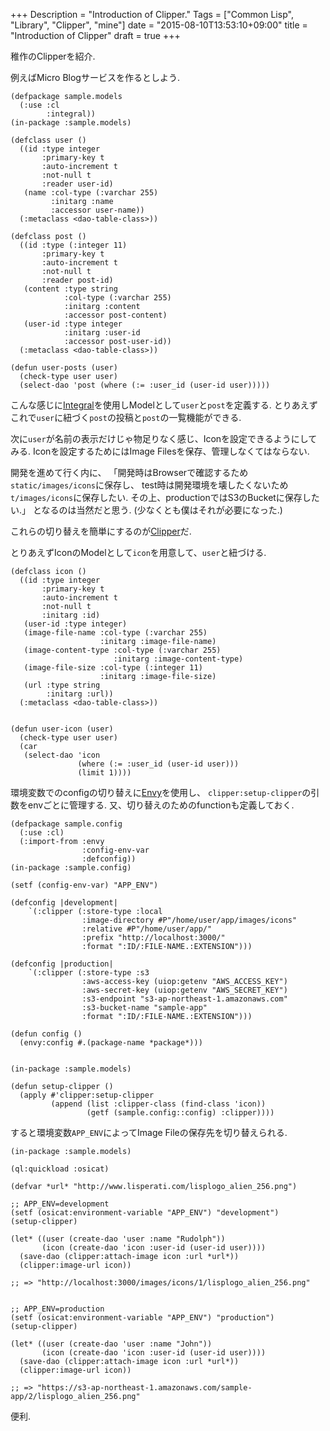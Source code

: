 +++
Description = "Introduction of Clipper."
Tags = ["Common Lisp", "Library", "Clipper", "mine"]
date = "2015-08-10T13:53:10+09:00"
title = "Introduction of Clipper"
draft = true
+++

稚作のClipperを紹介.

<!--more-->

例えばMicro Blogサービスを作るとしよう.

```Common-Lisp
(defpackage sample.models
  (:use :cl
        :integral))
(in-package :sample.models)

(defclass user ()
  ((id :type integer
       :primary-key t
       :auto-increment t
       :not-null t
       :reader user-id)
   (name :col-type (:varchar 255)
         :initarg :name
         :accessor user-name))
  (:metaclass <dao-table-class>))

(defclass post ()
  ((id :type (:integer 11)
       :primary-key t
       :auto-increment t
       :not-null t
       :reader post-id)
   (content :type string
            :col-type (:varchar 255)
            :initarg :content
            :accessor post-content)
   (user-id :type integer
            :initarg :user-id
            :accessor post-user-id))
  (:metaclass <dao-table-class>))

(defun user-posts (user)
  (check-type user user)
  (select-dao 'post (where (:= :user_id (user-id user)))))
```

こんな感じに[Integral](https://github.com/fukamachi/integral)を使用しModelとして`user`と`post`を定義する.
とりあえずこれで`user`に紐づく`post`の投稿と`post`の一覧機能ができる.

次に`user`が名前の表示だけじゃ物足りなく感じ、Iconを設定できるようにしてみる.
Iconを設定するためにはImage Filesを保存、管理しなくてはならない.

開発を進めて行く内に、
「開発時はBrowserで確認するため`static/images/icons`に保存し、
test時は開発環境を壊したくないため`t/images/icons`に保存したい.
その上、productionではS3のBucketに保存したい.」
となるのは当然だと思う.
(少なくとも僕はそれが必要になった.)

これらの切り替えを簡単にするのが[Clipper](https://github.com/Rudolph-Miller/clipper)だ.

とりあえずIconのModelとして`icon`を用意して、`user`と紐づける.

```Common-Lisp
(defclass icon ()
  ((id :type integer
       :primary-key t
       :auto-increment t
       :not-null t
       :initarg :id)
   (user-id :type integer)
   (image-file-name :col-type (:varchar 255)
                    :initarg :image-file-name)
   (image-content-type :col-type (:varchar 255)
                       :initarg :image-content-type)
   (image-file-size :col-type (:integer 11)
                    :initarg :image-file-size)
   (url :type string
        :initarg :url))
  (:metaclass <dao-table-class>))


(defun user-icon (user)
  (check-type user user)
  (car
   (select-dao 'icon
               (where (:= :user_id (user-id user)))
               (limit 1))))
```

環境変数でのconfigの切り替えに[Envy](https://github.com/fukamachi/envy)を使用し、
`clipper:setup-clipper`の引数をenvごとに管理する.
又、切り替えのためのfunctionも定義しておく.

```Common-Lisp
(defpackage sample.config
  (:use :cl)
  (:import-from :envy
                :config-env-var
                :defconfig))
(in-package :sample.config)

(setf (config-env-var) "APP_ENV")

(defconfig |development|
    `(:clipper (:store-type :local
                :image-directory #P"/home/user/app/images/icons"
                :relative #P"/home/user/app/"
                :prefix "http://localhost:3000/"
                :format ":ID/:FILE-NAME.:EXTENSION")))

(defconfig |production|
    `(:clipper (:store-type :s3
                :aws-access-key (uiop:getenv "AWS_ACCESS_KEY")
                :aws-secret-key (uiop:getenv "AWS_SECRET_KEY")
                :s3-endpoint "s3-ap-northeast-1.amazonaws.com"
                :s3-bucket-name "sample-app"
                :format ":ID/:FILE-NAME.:EXTENSION")))

(defun config ()
  (envy:config #.(package-name *package*)))


(in-package :sample.models)

(defun setup-clipper ()
  (apply #'clipper:setup-clipper
         (append (list :clipper-class (find-class 'icon))
                 (getf (sample.config::config) :clipper))))

```

すると環境変数`APP_ENV`によってImage Fileの保存先を切り替えられる.

```Common-Lisp
(in-package :sample.models)

(ql:quickload :osicat)

(defvar *url* "http://www.lisperati.com/lisplogo_alien_256.png")

;; APP_ENV=development
(setf (osicat:environment-variable "APP_ENV") "development")
(setup-clipper)

(let* ((user (create-dao 'user :name "Rudolph"))
       (icon (create-dao 'icon :user-id (user-id user))))
  (save-dao (clipper:attach-image icon :url *url*))
  (clipper:image-url icon))

;; => "http://localhost:3000/images/icons/1/lisplogo_alien_256.png"


;; APP_ENV=production
(setf (osicat:environment-variable "APP_ENV") "production")
(setup-clipper)

(let* ((user (create-dao 'user :name "John"))
       (icon (create-dao 'icon :user-id (user-id user))))
  (save-dao (clipper:attach-image icon :url *url*))
  (clipper:image-url icon))

;; => "https://s3-ap-northeast-1.amazonaws.com/sample-app/2/lisplogo_alien_256.png"
```

便利.
